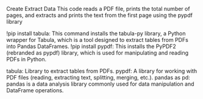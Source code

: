 Create Extract Data
This code reads a PDF file, prints the total number of pages, and extracts and prints the text from the first page using the pypdf library

!pip install tabula: This command installs the tabula-py library, a Python wrapper for Tabula, which is a tool designed to extract tables from PDFs into Pandas DataFrames.
!pip install pypdf: This installs the PyPDF2 (rebranded as pypdf) library, which is used for manipulating and reading PDFs in Python.

tabula: Library to extract tables from PDFs.
pypdf: A library for working with PDF files (reading, extracting text, splitting, merging, etc.).
pandas as pd: pandas is a data analysis library commonly used for data manipulation and DataFrame operations.
